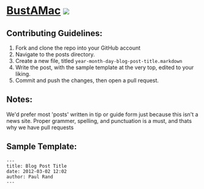 # [BustAMac](http://bustamac.com) ![](https://travis-ci.org/128keaton/bustamac.com.svg?branch=master)
## Contributing Guidelines:
1. Fork and clone the repo into your GitHub account
2. Navigate to the posts directory.
3. Create a new file, titled `year-month-day-blog-post-title.markdown`
4. Write the post, with the sample template at the very top, edited to your liking.
5. Commit and push the changes, then open a pull request.

## Notes:
We'd prefer most 'posts' written in tip or guide form just because this isn't a news site.
Proper grammer, spelling, and punctuation is a must, and thats why we have pull requests

## Sample Template:
```
---
title: Blog Post Title
date: 2012-03-02 12:02 
author: Paul Rand
---
```
